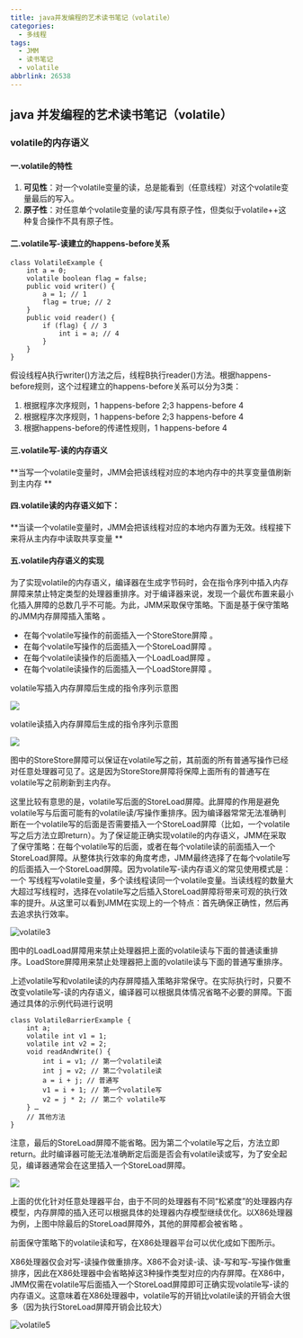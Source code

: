 ```yaml
---
title: java并发编程的艺术读书笔记（volatile）
categories:
  - 多线程
tags:
  - JMM
  - 读书笔记
  - volatile
abbrlink: 26538
---
```




## java 并发编程的艺术读书笔记（volatile）

### volatile的内存语义

#### 一.volatile的特性

1. **可见性**：对一个volatile变量的读，总是能看到（任意线程）对这个volatile变量最后的写入。
2. **原子性**：对任意单个volatile变量的读/写具有原子性，但类似于volatile++这种复合操作不具有原子性。

####  二.volatile写-读建立的happens-before关系

```
class VolatileExample {
    int a = 0;
    volatile boolean flag = false;
    public void writer() {
        a = 1; // 1
        flag = true; // 2
    } 
    public void reader() {
        if (flag) { // 3
            int i = a; // 4
        }
    }
}
```

假设线程A执行writer()方法之后，线程B执行reader()方法。根据happens-before规则，这个过程建立的happens-before关系可以分为3类： 

1. 根据程序次序规则，1 happens-before 2;3 happens-before 4 
2. 根据程序次序规则，1 happens-before 2;3 happens-before 4 
3. 根据happens-before的传递性规则，1 happens-before 4

#### 三.volatile写-读的内存语义

**当写一个volatile变量时，JMM会把该线程对应的本地内存中的共享变量值刷新到主内存 **



#### 四.volatile读的内存语义如下：

**当读一个volatile变量时，JMM会把该线程对应的本地内存置为无效。线程接下来将从主内存中读取共享变量 **



#### 五.volatile内存语义的实现 

为了实现volatile的内存语义，编译器在生成字节码时，会在指令序列中插入内存屏障来禁止特定类型的处理器重排序。对于编译器来说，发现一个最优布置来最小化插入屏障的总数几乎不可能。为此，JMM采取保守策略。下面是基于保守策略的JMM内存屏障插入策略 。

* 在每个volatile写操作的前面插入一个StoreStore屏障 。
* 在每个volatile写操作的后面插入一个StoreLoad屏障 。
* 在每个volatile读操作的后面插入一个LoadLoad屏障 。
* 在每个volatile读操作的后面插入一个LoadStore屏障 。

volatile写插入内存屏障后生成的指令序列示意图 

![](<https://raw.githubusercontent.com/mzl1989325/ImageBed/master/threads/volatile1.jpg>)







volatile读插入内存屏障后生成的指令序列示意图 

![](<https://raw.githubusercontent.com/mzl1989325/ImageBed/master/threads/volatile2.jpg>)

图中的StoreStore屏障可以保证在volatile写之前，其前面的所有普通写操作已经对任意处理器可见了。这是因为StoreStore屏障将保障上面所有的普通写在volatile写之前刷新到主内存。

这里比较有意思的是，volatile写后面的StoreLoad屏障。此屏障的作用是避免volatile写与后面可能有的volatile读/写操作重排序。因为编译器常常无法准确判断在一个volatile写的后面是否需要插入一个StoreLoad屏障（比如，一个volatile写之后方法立即return）。为了保证能正确实现volatile的内存语义，JMM在采取了保守策略：在每个volatile写的后面，或者在每个volatile读的前面插入一个StoreLoad屏障。从整体执行效率的角度考虑，JMM最终选择了在每个volatile写的后面插入一个StoreLoad屏障。因为volatile写-读内存语义的常见使用模式是：一个
写线程写volatile变量，多个读线程读同一个volatile变量。当读线程的数量大大超过写线程时，选择在volatile写之后插入StoreLoad屏障将带来可观的执行效率的提升。从这里可以看到JMM在实现上的一个特点：首先确保正确性，然后再去追求执行效率。

![volatile3](<https://raw.githubusercontent.com/mzl1989325/ImageBed/master/threads/volatile3.jpg>)



图中的LoadLoad屏障用来禁止处理器把上面的volatile读与下面的普通读重排序。LoadStore屏障用来禁止处理器把上面的volatile读与下面的普通写重排序。



上述volatile写和volatile读的内存屏障插入策略非常保守。在实际执行时，只要不改变volatile写-读的内存语义，编译器可以根据具体情况省略不必要的屏障。下面通过具体的示例代码进行说明 

```
class VolatileBarrierExample {
	int a;
	volatile int v1 = 1;
	volatile int v2 = 2;
	void readAndWrite() {
		int i = v1; // 第一个volatile读
		int j = v2; // 第二个volatile读
		a = i + j; // 普通写
		v1 = i + 1; // 第一个volatile写
		v2 = j * 2; // 第二个 volatile写
	} …
	// 其他方法
}
```



注意，最后的StoreLoad屏障不能省略。因为第二个volatile写之后，方法立即return。此时编译器可能无法准确断定后面是否会有volatile读或写，为了安全起见，编译器通常会在这里插入一个StoreLoad屏障。

![](<https://raw.githubusercontent.com/mzl1989325/ImageBed/master/threads/volatile4.jpg>)

上面的优化针对任意处理器平台，由于不同的处理器有不同“松紧度”的处理器内存模型，内存屏障的插入还可以根据具体的处理器内存模型继续优化。以X86处理器为例，上图中除最后的StoreLoad屏障外，其他的屏障都会被省略 。

前面保守策略下的volatile读和写，在X86处理器平台可以优化成如下图所示。 

X86处理器仅会对写-读操作做重排序。X86不会对读-读、读-写和写-写操作做重排序，因此在X86处理器中会省略掉这3种操作类型对应的内存屏障。在X86中，JMM仅需在volatile写后面插入一个StoreLoad屏障即可正确实现volatile写-读的内存语义。这意味着在X86处理器中，volatile写的开销比volatile读的开销会大很多（因为执行StoreLoad屏障开销会比较大） 

![volatile5](<https://raw.githubusercontent.com/mzl1989325/ImageBed/master/threads/volatile5.jpg>)

